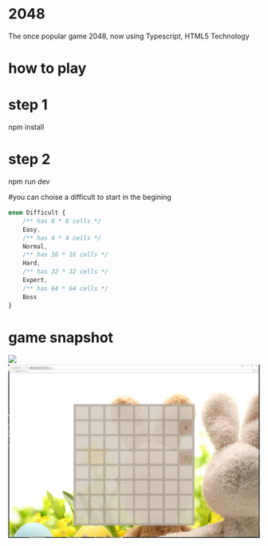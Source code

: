 # 2048
The once popular game 2048, now using Typescript, HTML5 Technology

# how to play

# step 1
npm install
# step 2 
npm run dev


#you can choise a difficult to start  in the begining
```typescript   
enum Difficult {
    /** has 8 * 8 cells */
    Easy,
    /** has 4 * 4 cells */
    Normal,
    /** has 16 * 16 cells */
    Hard,
    /** has 32 * 32 cells */
    Expert,
    /** has 64 * 64 cells */
    Boss
}
```

# game snapshot
<img src='/src/gitResource/16.png'>
<img src='/src/gitResource/32.jpg'>
